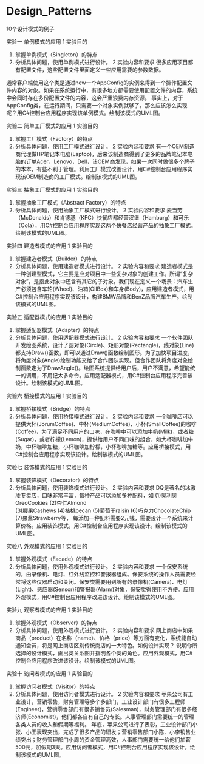 # Design_Patterns
10个设计模式的例子

实验一 单例模式的应用
1 实验目的
1) 掌握单例模式（Singleton）的特点
2) 分析具体问题，使用单例模式进行设计。
2 实验内容和要求
很多应用项目都有配置文件，这些配置文件里面定义一些应用需要的参数数据。
                  
通常客户端使用这个类是通过new一个AppConfig的实例来得到一个操作配置文件内容的对象。如果在系统运行中，有很多地方都需要使用配置文件的内容，系统中会同时存在多份配置文件的内容，这会严重浪费内存资源。
事实上，对于AppConfig类，在运行期间，只需要一个对象实例就够了。那么应该怎么实现呢？用C#控制台应用程序实现该单例模式。绘制该模式的UML图。
 

实验二 简单工厂模式的应用
1 实验目的
1) 掌握工厂模式（Factory）的特点
2) 分析具体问题，使用工厂模式进行设计。
2 实验内容和要求
有一个OEM制造商代理做HP笔记本电脑(Laptop)，后来该制造商得到了更多的品牌笔记本电脑的订单Acer，Lenovo，Dell，该OEM商发现，如果一次同时做很多个牌子的本本，有些不利于管理。利用工厂模式改善设计，用C#控制台应用程序实现该OEM制造商的工厂模式。绘制该模式的UML图。
 

实验三 抽象工厂模式的应用
1 实验目的
1) 掌握抽象工厂模式（Abstract Factory）的特点
2) 分析具体问题，使用抽象工厂模式进行设计。
2 实验内容和要求
麦当劳（McDonalds）和肯德基（KFC）快餐店都经营汉堡（Hamburg）和可乐（Cola），用C#控制台应用程序实现这两个快餐店经营产品的抽象工厂模式。绘制该模式的UML图。
 

实验四  建造者模式的应用
1 实验目的
1) 掌握建造者模式（Builder）的特点
2) 分析具体问题，使用建造者模式进行设计。
2 实验内容和要求
建造者模式是一种创建型模式，它主要是应对项目中一些复杂对象的创建工作。所谓“复杂对象”，是指此对象中还含有其它的子对象。我们现在定义一个场景：汽车生产必须包含车轮(Wheel)、油箱(OilBox)和车身(Body)，应用建造者模式，用C#控制台应用程序实现该设计，构建BMW品牌和BenZ品牌汽车生产。绘制该模式的UML图。
 

实验五 适配器模式的应用
1 实验目的
1) 掌握适配器模式（Adapter）的特点
2) 分析具体问题，使用适配器模式进行设计。
2 实验内容和要求
一个软件团队开发绘图系统，设计了圆对象(Circle)、矩形对象(Rectangle)，线对象(Line)都支持Draw()函数，即可以通过Draw()函数绘制图形。为了加快项目进度，将角度对象(Angle)绘制功能交给了合作团队实现。但合作团队将角度对象绘制函数定为了DrawAngle()。绘图系统提供给用户后，用户不满意，希望能统一的调用，不用记太多命令。应用适配器模式，用C#控制台应用程序完善该设计。绘制该模式的UML图。
 

实验六 桥接模式的应用
1 实验目的
1) 掌握桥接模式（Bridge）的特点
2) 分析具体问题，使用桥接模式进行设计。
2 实验内容和要求
一个咖啡店可以提供大杯(JorumCoffee)、中杯(MediumCoffee)、小杯(SmallCoffee)的咖啡(Coffee)，为了满足不同用户的口味，在咖啡中可以添加牛奶(Milk)，或者糖(Sugar)，或者柠檬(Lemon)，提供给用户不同口味的组合，如大杯咖啡加牛奶，中杯咖啡加糖，小杯咖啡加柠檬，小杯咖啡加糖等。应用桥接模式，用C#控制台应用程序实现该设计。绘制该模式的UML图。
 

实验七 装饰模式的应用
1 实验目的
1) 掌握装饰模式（Decorator）的特点
2) 分析具体问题，使用装饰模式进行设计。
2 实验内容和要求
DQ是著名的冰激凌专卖店，口味非常丰富，每种产品可以添加多种配料，如  (1)奥利奥OreoCookies
(2)杏仁Almond  
(3)腰果Cashews 
(4)核桃pecan 
(5)葡萄干raisin 
(6)巧克力ChocolateChip 
(7)果酱Strawberry等，
每添加一种配料需要2元钱，需要设计一个系统来计算价格。应用装饰模式，用C#控制台应用程序实现该设计。绘制该模式的UML图。
 

实验八 外观模式的应用
1 实验目的
1) 掌握外观模式（Facade）的特点
2) 分析具体问题，使用外观模式进行设计。
2 实验内容和要求
一个保安系统的，由录像机、电灯、红外线监控和警报器组成。保安系统的操作人员需要经常将这些仪器启动和关闭。保安类需要用到所有的录像机(Camera)、电灯(Light)、感应器(Sensor)和警报器(Alarm)对象，保安觉得使用不方便。应用外观模式，用C#控制台应用程序改进该设计。绘制该模式的UML图。
 

实验九 观察者模式的应用
1 实验目的
1) 掌握外观模式（Observer）的特点
2) 分析具体问题，使用外观模式进行设计。
2 实验内容和要求
网上商店中如果商品（product）在名称（name）、价格（price）等方面有变化，系统能自动通知会员，将是网上商店区别传统商店的一大特色。如何设计实现？ 说明你所选择的设计模式，画出类关系图并指明各个类的角色。应用外观模式，用C#控制台应用程序改进该设计。绘制该模式的UML图。

 

实验十 访问者模式的应用
1 实验目的
1) 掌握访问者模式（Visitor）的特点
2) 分析具体问题，使用访问者模式进行设计。
2 实验内容和要求
苹果公司有工业设计，营销零售，财务管理等多个多部门，工业设计部门有很多工程师(Engineer)，营销零售部门有很多销售员(Salesman)，财务管理部门有很多经济师(Economist)，他们都各自有自己的专长。人事管理部门需要统一的管理各类人员的收入和假期等福利。
年底，苹果公司进行了表彰，工业设计部门小张、小王表现突出，完成了很多产品的研发；营销零售部门小陈、小李销售业绩突出；财务管理部门小周的资金管理高效，人事部门需要统一给他们加薪500元，加假期3天。应用访问者模式，用C#控制台应用程序实现该设计。绘制该模式的UML图。


